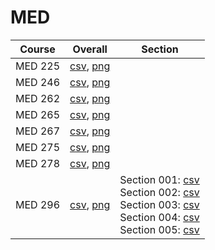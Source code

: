 # MED

| Course | Overall | Section |
| ------ | ------- | ------- |
| MED 225 | [csv](https://github.com/UCSD-Historical-Enrollment-Data/2025Spring/blob/main/overall/MED%20225.csv), [png](https://raw.githubusercontent.com/UCSD-Historical-Enrollment-Data/2025Spring/main/plot_overall/MED%20225.png) |  |
| MED 246 | [csv](https://github.com/UCSD-Historical-Enrollment-Data/2025Spring/blob/main/overall/MED%20246.csv), [png](https://raw.githubusercontent.com/UCSD-Historical-Enrollment-Data/2025Spring/main/plot_overall/MED%20246.png) |  |
| MED 262 | [csv](https://github.com/UCSD-Historical-Enrollment-Data/2025Spring/blob/main/overall/MED%20262.csv), [png](https://raw.githubusercontent.com/UCSD-Historical-Enrollment-Data/2025Spring/main/plot_overall/MED%20262.png) |  |
| MED 265 | [csv](https://github.com/UCSD-Historical-Enrollment-Data/2025Spring/blob/main/overall/MED%20265.csv), [png](https://raw.githubusercontent.com/UCSD-Historical-Enrollment-Data/2025Spring/main/plot_overall/MED%20265.png) |  |
| MED 267 | [csv](https://github.com/UCSD-Historical-Enrollment-Data/2025Spring/blob/main/overall/MED%20267.csv), [png](https://raw.githubusercontent.com/UCSD-Historical-Enrollment-Data/2025Spring/main/plot_overall/MED%20267.png) |  |
| MED 275 | [csv](https://github.com/UCSD-Historical-Enrollment-Data/2025Spring/blob/main/overall/MED%20275.csv), [png](https://raw.githubusercontent.com/UCSD-Historical-Enrollment-Data/2025Spring/main/plot_overall/MED%20275.png) |  |
| MED 278 | [csv](https://github.com/UCSD-Historical-Enrollment-Data/2025Spring/blob/main/overall/MED%20278.csv), [png](https://raw.githubusercontent.com/UCSD-Historical-Enrollment-Data/2025Spring/main/plot_overall/MED%20278.png) |  |
| MED 296 | [csv](https://github.com/UCSD-Historical-Enrollment-Data/2025Spring/blob/main/overall/MED%20296.csv), [png](https://raw.githubusercontent.com/UCSD-Historical-Enrollment-Data/2025Spring/main/plot_overall/MED%20296.png) | Section 001: [csv](https://github.com/UCSD-Historical-Enrollment-Data/2025Spring/blob/main/section/MED%20296_001.csv)<br>Section 002: [csv](https://github.com/UCSD-Historical-Enrollment-Data/2025Spring/blob/main/section/MED%20296_002.csv)<br>Section 003: [csv](https://github.com/UCSD-Historical-Enrollment-Data/2025Spring/blob/main/section/MED%20296_003.csv)<br>Section 004: [csv](https://github.com/UCSD-Historical-Enrollment-Data/2025Spring/blob/main/section/MED%20296_004.csv)<br>Section 005: [csv](https://github.com/UCSD-Historical-Enrollment-Data/2025Spring/blob/main/section/MED%20296_005.csv) |
